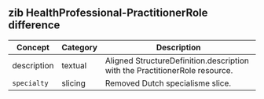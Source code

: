 ## zib HealthProfessional-PractitionerRole difference

| Concept         | Category          | Description                             | 
|-----------------|-------------------|-----------------------------------------|
| description | textual | Aligned StructureDefinition.description with the PractitionerRole resource. |
|`specialty` | slicing |  Removed Dutch specialisme slice. |